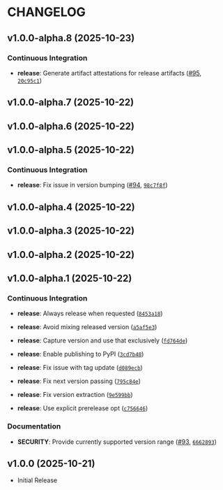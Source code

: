 # CHANGELOG

<!-- version list -->

## v1.0.0-alpha.8 (2025-10-23)

### Continuous Integration

- **release**: Generate artifact attestations for release artifacts
  ([#95](https://github.com/jentic/jentic-openapi-tools/pull/95),
  [`20c95c1`](https://github.com/jentic/jentic-openapi-tools/commit/20c95c15a449238c995024758febe9d7ad990c23))


## v1.0.0-alpha.7 (2025-10-22)


## v1.0.0-alpha.6 (2025-10-22)


## v1.0.0-alpha.5 (2025-10-22)

### Continuous Integration

- **release**: Fix issue in version bumping
  ([#94](https://github.com/jentic/jentic-openapi-tools/pull/94),
  [`98c7f8f`](https://github.com/jentic/jentic-openapi-tools/commit/98c7f8fd522c68559fdd3770dbc490093ca30bc1))


## v1.0.0-alpha.4 (2025-10-22)


## v1.0.0-alpha.3 (2025-10-22)


## v1.0.0-alpha.2 (2025-10-22)


## v1.0.0-alpha.1 (2025-10-22)

### Continuous Integration

- **release**: Always release when requested
  ([`8453a18`](https://github.com/jentic/jentic-openapi-tools/commit/8453a18319f0bac28f07c4baed0269e6d61e389b))

- **release**: Avoid mixing released version
  ([`a5af5e3`](https://github.com/jentic/jentic-openapi-tools/commit/a5af5e3370148d483445e3d29e01b0cfe1f32017))

- **release**: Capture version and use that exclusively
  ([`fd764de`](https://github.com/jentic/jentic-openapi-tools/commit/fd764de14242a35e7621cdbc3b36dd6b21177289))

- **release**: Enable publishing to PyPI
  ([`3cd7b48`](https://github.com/jentic/jentic-openapi-tools/commit/3cd7b489c9614b6855a3a23f49234e15cb5c7e5c))

- **release**: Fix issue with tag update
  ([`d089ecb`](https://github.com/jentic/jentic-openapi-tools/commit/d089ecbb351bb021b09c4b76a7381a02aa3ceee5))

- **release**: Fix next version passing
  ([`795c84e`](https://github.com/jentic/jentic-openapi-tools/commit/795c84e5f09fde8fa184b035b9394c8eb1532a2b))

- **release**: Fix version extraction
  ([`9e599bb`](https://github.com/jentic/jentic-openapi-tools/commit/9e599bb00f7a3fb61e841271bbea34d5336a4c55))

- **release**: Use explicit prerelease opt
  ([`c756646`](https://github.com/jentic/jentic-openapi-tools/commit/c756646cd879226d3339af2c97b8a29019cd35e3))

### Documentation

- **SECURITY**: Provide currently supported version range
  ([#93](https://github.com/jentic/jentic-openapi-tools/pull/93),
  [`6662893`](https://github.com/jentic/jentic-openapi-tools/commit/6662893795efaecc17c32aeac8983125e10ccfdc))


## v1.0.0 (2025-10-21)

- Initial Release
